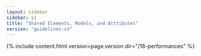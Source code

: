```yaml
---
layout: sidebar
sidebar: s1
title: "Shared Elements, Models, and Attributes"
version: "guidelines-v3"
---
```

{% include content.html version=page.version dir="/18-performances" %}